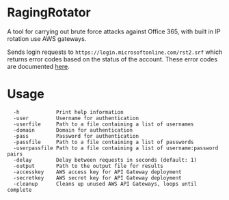 # RagingRotator
A tool for carrying out brute force attacks against Office 365, with built in IP rotation use AWS gateways.

Sends login requests to `https://login.microsoftonline.com/rst2.srf` which returns error codes based on the status of the account. These error codes are documented [here](https://learn.microsoft.com/en-us/entra/identity-platform/reference-error-codes#aadsts-error-codes).

# Usage
```
  -h            Print help information
  -user         Username for authentication
  -userfile     Path to a file containing a list of usernames
  -domain       Domain for authentication
  -pass         Password for authentication
  -passfile     Path to a file containing a list of passwords
  -userpassfile Path to a file containing a list of username:password pairs
  -delay        Delay between requests in seconds (default: 1)
  -output       Path to the output file for results
  -accesskey    AWS access key for API Gateway deployment
  -secretkey    AWS secret key for API Gateway deployment
  -cleanup		Cleans up unused AWS API Gateways, loops until complete
```
